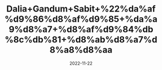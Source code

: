 ---
title: 'Dalia+Gandum+Sabit+%22%da%af%d9%86%d8%af%d9%85+%da%a9%d8%a7+%d8%af%d9%84%db%8c%db%81+%d8%ab%d8%a7%d8%a8%d8%aa'
date: '2022-11-22' 
metatag: '' 
inventory: '0' 
draft: false 
# meta description 
shortDescripton: 'Wheat+Porridge%22++It+prevents+Type+2+Diabetes+and+high+in+Fiber.+It+also+Improves+Metabolism.'
description: 'Food+Product'
longdescription: ''
tags: ''
brand: ''
subCategory: ''
unit: '250 gm-Pk'
sellCount: '0'
featured: True
# product Price
price: '60.0'
# Product Short Description
shortDescription: 'Wheat+Porridge%22++It+prevents+Type+2+Diabetes+and+high+in+Fiber.+It+also+Improves+Metabolism.'
productID: '5DFDF1E2-503B-ED11-996A-005056B3A416'
type: 'products'
category: 'Food+Product' 
thumnailproduct: 'https://eraconnect.blob.core.windows.net/product-images/aminsaddiquidawakhana/a968168d-88e1-4784-abb5-12d1a9a5da82.webp' 
images:
  - image: 'https://eraconnect.blob.core.windows.net/product-images/aminsaddiquidawakhana/a968168d-88e1-4784-abb5-12d1a9a5da82.webp'  
Variants:
---